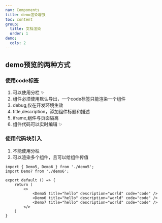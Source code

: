 ```yaml
---
nav: Components
title: demo渲染增强
toc: content
group:
  title: 文档渲染
  order: 1
demo:
  cols: 2
---
```


## demo预览的两种方式
### 使用code标签
1. 可以使用分栏 ✨
2. 组件必须使用默认导出，一个code标签只能渲染一个组件
3. debug,仅在开发环境生效
4. title,description，添加组件标题和描述
5. iframe,组件与页面隔离
6. 组件代码可以实时编辑 ✨

<code src='./demo1.tsx'></code>
<code src='./demo2.tsx' title='demo2' description='我是demo2'></code>
<code src='./demo3.tsx' iframe></code>
<code src='./demo4.tsx' debug></code>

### 使用代码块引入
1. 不能使用分栏
2. 可以渲染多个组件，且可以给组件传值

```tsx
import { Demo5, Demo6 } from './demo5';
import Demo7 from './demo6';

export default () => {
    return (
        <>
            <Demo5 title="hello" description="world" code="code" />
            <Demo6 title="hello" description="world" code="code" />
            <Demo7 title="hello" description="world" code="code" />
        </>
    )
}
```